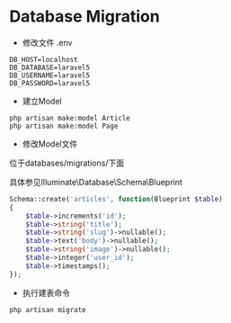 Database Migration
====
* 修改文件 .env
```
DB_HOST=localhost
DB_DATABASE=laravel5
DB_USERNAME=laravel5
DB_PASSWORD=laravel5
```
* 建立Model
```
php artisan make:model Article
php artisan make:model Page
```
* 修改Model文件

位于databases/migrations/下面

具体参见Illuminate\Database\Schema\Blueprint
```php
Schema::create('articles', function(Blueprint $table)
{
	$table->increments('id');
	$table->string('title');
	$table->string('slug')->nullable();
	$table->text('body')->nullable();
	$table->string('image')->nullable();
	$table->integer('user_id');
	$table->timestamps();
});
```
* 执行建表命令
```
php artisan migrate
```

